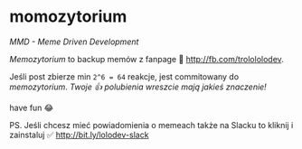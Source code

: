 # momozytorium
_MMD - Meme Driven Development_

*Memozytorium* to backup memów z fanpage 💩 http://fb.com/trolololodev. 

Jeśli post zbierze min `2^6 = 64` reakcje, jest commitowany do *memozytorium*. _Twoje 👍 polubienia wreszcie mają jakieś znaczenie!_

have fun 😂

PS.
Jeśli chcesz mieć powiadomienia o memeach także na Slacku to kliknij i zainstaluj ✅ http://bit.ly/lolodev-slack
